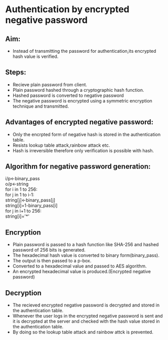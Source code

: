 # Authentication by encrypted negative password </br>
## Aim:</br>
  - Instead of transmitting the password for authentication,its encrypted hash value is verified.</br>
## Steps: </br>
  - Recieve plain password from client.</br>
  - Plain password hashed through a cryptographic hash function.</br>
  - Hashed password is converted to negative password</br>
  - The negative password is encrypted using a symmetric encryption technique and transmitted.</br>
## Advantages of encrypted negative password:</br>
  - Only the encrpted form of negative hash is stored in the authentication table.</br>
  - Resists lookup table attack,rainbow attack etc.</br>
  - Hash is irreversible therefore only verification is possible with hash.</br>
## Algorithm for negative password generation:</br>
  i/p<-binary_pass</br>
  o/p<-string</br>
  for i in 1 to 256:</br>
    for j in 1 to i-1:</br>
       string[j]<-binary_pass[j]</br>
    string[i]=1-binary_pass[i]</br>
    for j in i+1 to 256:</br>
        string[i]='*'</br>
## Encryption</br>
  - Plain password is passed to a hash function like SHA-256 and hashed password of 256 bits is generated.</br>
  - The hexadecimal hash value is converted to binary form(binary_pass).</br>
  - The output is then passed to a p-box.</br>
  - Converted to a hexadecimal value and passed to AES algorithm.</br>
  - An encrypted hexadecimal value is produced.(Encrypted negative password)</br>
## Decryption</br>
  - The recieved encrypted negative password is decrypted and stored in the authentication table.</br>
  - Whenever the user logs in the encrypted negative password is sent and it is decrypted at the server and checked with the hash value stored in the authentication table.</br>
  - By doing so the lookup table attack and rainbow attck is prevented.</br>
  
  
    
     
       
